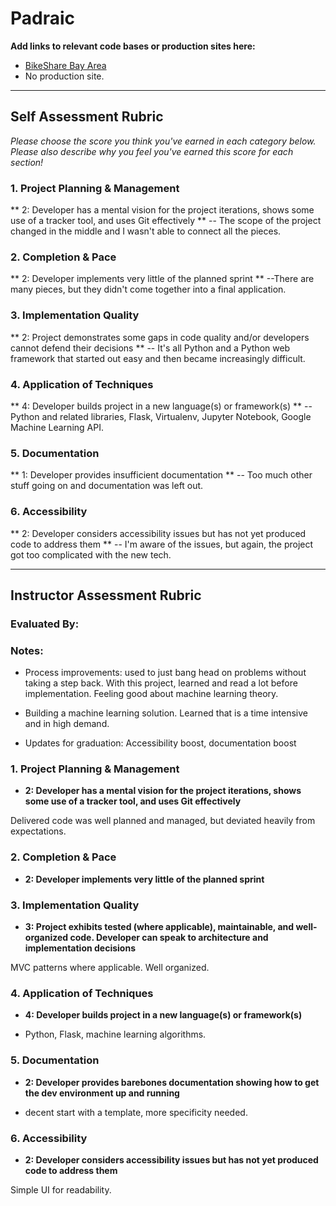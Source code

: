 # Padraic

**Add links to relevant code bases or production sites here:**

* [BikeShare Bay Area](https://github.com/podoglyph/bikeshare_bay_area)
* No production site.

---------------

Self Assessment Rubric
------------

_Please choose the score you think you've earned in each category below. Please also describe why you feel you've earned this score for each section!_

### 1. Project Planning & Management

**   2: Developer has a mental vision for the project iterations, shows some use of a tracker tool, and uses Git effectively **   -- The scope of the project changed in the middle and I wasn't able to connect all the pieces.

### 2. Completion & Pace

**   2: Developer implements very little of the planned sprint **
     --There are many pieces, but they didn't come together into a final application.

### 3. Implementation Quality

**   2: Project demonstrates some gaps in code quality and/or developers cannot defend their decisions **
     -- It's all Python and a Python web framework that started out easy and then became increasingly difficult.

### 4. Application of Techniques

**   4: Developer builds project in a new language(s) or framework(s) **
     -- Python and related libraries, Flask, Virtualenv, Jupyter Notebook, Google Machine Learning API.

### 5. Documentation

**   1: Developer provides insufficient documentation **
     -- Too much other stuff going on and documentation was left out.

### 6. Accessibility

**   2: Developer considers accessibility issues but has not yet produced code to address them **
     -- I'm aware of the issues, but again, the project got too complicated with the new tech.

---------------


Instructor Assessment Rubric
------------

### Evaluated By:

### Notes:

* Process improvements: used to just bang head on problems without taking a
  step back. With this project, learned and read a lot before
  implementation. Feeling good about machine learning theory.
* Building a machine learning solution. Learned that is a time intensive and
  in high demand.

* Updates for graduation: Accessibility boost, documentation boost

### 1. Project Planning & Management

*   **2: Developer has a mental vision for the project iterations, shows some use of a tracker tool, and uses Git effectively**

Delivered code was well planned and managed, but deviated heavily from
expectations.

### 2. Completion & Pace

*   **2: Developer implements very little of the planned sprint**

### 3. Implementation Quality

*   **3: Project exhibits tested (where applicable), maintainable, and well-organized code. Developer can speak to architecture and implementation decisions**

MVC patterns where applicable. Well organized.

### 4. Application of Techniques

*   **4: Developer builds project in a new language(s) or framework(s)**

* Python, Flask, machine learning algorithms.

### 5. Documentation

*   **2: Developer provides barebones documentation showing how to get the dev environment up and running**

* decent start with a template, more specificity needed.

### 6. Accessibility

*   **2: Developer considers accessibility issues but has not yet produced code to address them**

Simple UI for readability.

